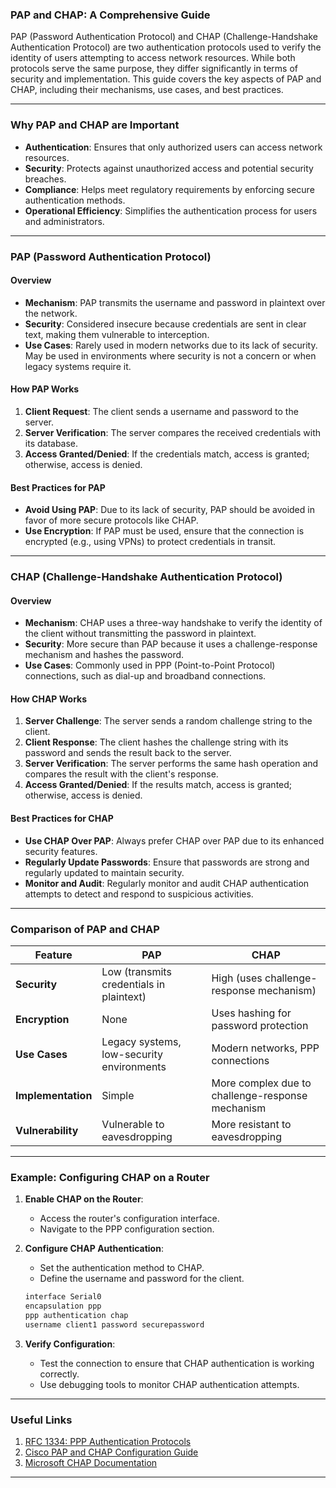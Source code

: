 ### PAP and CHAP: A Comprehensive Guide

PAP (Password Authentication Protocol) and CHAP (Challenge-Handshake Authentication Protocol) are two authentication protocols used to verify the identity of users attempting to access network resources. While both protocols serve the same purpose, they differ significantly in terms of security and implementation. This guide covers the key aspects of PAP and CHAP, including their mechanisms, use cases, and best practices.

---

### Why PAP and CHAP are Important

- **Authentication**: Ensures that only authorized users can access network resources.
- **Security**: Protects against unauthorized access and potential security breaches.
- **Compliance**: Helps meet regulatory requirements by enforcing secure authentication methods.
- **Operational Efficiency**: Simplifies the authentication process for users and administrators.

---

### PAP (Password Authentication Protocol)

#### Overview
- **Mechanism**: PAP transmits the username and password in plaintext over the network.
- **Security**: Considered insecure because credentials are sent in clear text, making them vulnerable to interception.
- **Use Cases**: Rarely used in modern networks due to its lack of security. May be used in environments where security is not a concern or when legacy systems require it.

#### How PAP Works
1. **Client Request**: The client sends a username and password to the server.
2. **Server Verification**: The server compares the received credentials with its database.
3. **Access Granted/Denied**: If the credentials match, access is granted; otherwise, access is denied.

#### Best Practices for PAP
- **Avoid Using PAP**: Due to its lack of security, PAP should be avoided in favor of more secure protocols like CHAP.
- **Use Encryption**: If PAP must be used, ensure that the connection is encrypted (e.g., using VPNs) to protect credentials in transit.

---

### CHAP (Challenge-Handshake Authentication Protocol)

#### Overview
- **Mechanism**: CHAP uses a three-way handshake to verify the identity of the client without transmitting the password in plaintext.
- **Security**: More secure than PAP because it uses a challenge-response mechanism and hashes the password.
- **Use Cases**: Commonly used in PPP (Point-to-Point Protocol) connections, such as dial-up and broadband connections.

#### How CHAP Works
1. **Server Challenge**: The server sends a random challenge string to the client.
2. **Client Response**: The client hashes the challenge string with its password and sends the result back to the server.
3. **Server Verification**: The server performs the same hash operation and compares the result with the client's response.
4. **Access Granted/Denied**: If the results match, access is granted; otherwise, access is denied.

#### Best Practices for CHAP
- **Use CHAP Over PAP**: Always prefer CHAP over PAP due to its enhanced security features.
- **Regularly Update Passwords**: Ensure that passwords are strong and regularly updated to maintain security.
- **Monitor and Audit**: Regularly monitor and audit CHAP authentication attempts to detect and respond to suspicious activities.

---

### Comparison of PAP and CHAP

| Feature                | PAP                              | CHAP                              |
|------------------------|----------------------------------|-----------------------------------|
| **Security**           | Low (transmits credentials in plaintext) | High (uses challenge-response mechanism) |
| **Encryption**         | None                            | Uses hashing for password protection |
| **Use Cases**          | Legacy systems, low-security environments | Modern networks, PPP connections |
| **Implementation**     | Simple                          | More complex due to challenge-response mechanism |
| **Vulnerability**      | Vulnerable to eavesdropping     | More resistant to eavesdropping |

---

### Example: Configuring CHAP on a Router

1. **Enable CHAP on the Router**:
   - Access the router's configuration interface.
   - Navigate to the PPP configuration section.

2. **Configure CHAP Authentication**:
   - Set the authentication method to CHAP.
   - Define the username and password for the client.

   ```bash
   interface Serial0
   encapsulation ppp
   ppp authentication chap
   username client1 password securepassword
   ```

3. **Verify Configuration**:
   - Test the connection to ensure that CHAP authentication is working correctly.
   - Use debugging tools to monitor CHAP authentication attempts.

---

### Useful Links

1. [RFC 1334: PPP Authentication Protocols](https://tools.ietf.org/html/rfc1334)
2. [Cisco PAP and CHAP Configuration Guide](https://www.cisco.com/c/en/us/support/docs/wan/point-to-point-protocol-ppp/25647-understanding-ppp-chap.html)
3. [Microsoft CHAP Documentation](https://docs.microsoft.com/en-us/windows/win32/rras/chap-and-ms-chap)

---
